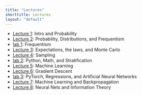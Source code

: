```yaml
---
title: "Lectures"
shorttitle: Lectures
layout: "default"
---
```


- [Lecture 1](lecture1.html): Intro and Probability
- [Lecture 2](lecture2.html): Probability, Distributions, and Frequentism
- [lab 1](lab1.html): Frequentism
- [Lecture 3](lecture3.html): Expectations, the laws, and Monte Carlo
- [Lecture 4](lecture4.html): Sampling
- [lab 2](lab2.html): Python, Math, and Stratification
- [Lecture 5](lecture5.html): Machine Learning
- [Lecture 6](lecture6.html): Gradient Descent
- [lab 3](lab3.html): PyTorch, Regressions, and Artificial Neural Networks
- [Lecture 7](lecture7.html): Machine Learning and Backpropagation
- [Lecture 8](lecture8.html): Neural Nets and Information Theory
